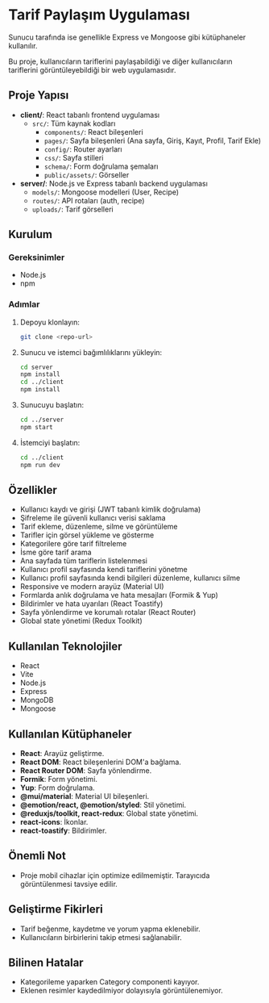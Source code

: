 # Tarif Paylaşım Uygulaması

Sunucu tarafında ise genellikle Express ve Mongoose gibi kütüphaneler kullanılır.

Bu proje, kullanıcıların tariflerini paylaşabildiği ve diğer kullanıcıların tariflerini görüntüleyebildiği bir web uygulamasıdır.

## Proje Yapısı

- **client/**: React tabanlı frontend uygulaması
  - `src/`: Tüm kaynak kodları
    - `components/`: React bileşenleri
    - `pages/`: Sayfa bileşenleri (Ana sayfa, Giriş, Kayıt, Profil, Tarif Ekle)
    - `config/`: Router ayarları
    - `css/`: Sayfa stilleri
    - `schema/`: Form doğrulama şemaları
    - `public/assets/`: Görseller
- **server/**: Node.js ve Express tabanlı backend uygulaması
  - `models/`: Mongoose modelleri (User, Recipe)
  - `routes/`: API rotaları (auth, recipe)
  - `uploads/`: Tarif görselleri

## Kurulum

### Gereksinimler
- Node.js
- npm

### Adımlar

1. Depoyu klonlayın:
   ```sh
   git clone <repo-url>
   ```
2. Sunucu ve istemci bağımlılıklarını yükleyin:
   ```sh
   cd server
   npm install
   cd ../client
   npm install
   ```
3. Sunucuyu başlatın:
   ```sh
   cd ../server
   npm start
   ```
4. İstemciyi başlatın:
   ```sh
   cd ../client
   npm run dev
   ```

## Özellikler

- Kullanıcı kaydı ve girişi (JWT tabanlı kimlik doğrulama)
- Şifreleme ile güvenli kullanıcı verisi saklama
- Tarif ekleme, düzenleme, silme ve görüntüleme
- Tarifler için görsel yükleme ve gösterme
- Kategorilere göre tarif filtreleme
- İsme göre tarif arama
- Ana sayfada tüm tariflerin listelenmesi
- Kullanıcı profil sayfasında kendi tariflerini yönetme
- Kullanıcı profil sayfasında kendi bilgileri düzenleme, kullanıcı silme
- Responsive ve modern arayüz (Material UI)
- Formlarda anlık doğrulama ve hata mesajları (Formik & Yup)
- Bildirimler ve hata uyarıları (React Toastify)
- Sayfa yönlendirme ve korumalı rotalar (React Router)
- Global state yönetimi (Redux Toolkit)

## Kullanılan Teknolojiler
- React
- Vite
- Node.js
- Express
- MongoDB
- Mongoose

## Kullanılan Kütüphaneler

- **React**: Arayüz geliştirme.
- **React DOM**: React bileşenlerini DOM'a bağlama.
- **React Router DOM**: Sayfa yönlendirme.
- **Formik**: Form yönetimi.
- **Yup**: Form doğrulama.
- **@mui/material**: Material UI bileşenleri.
- **@emotion/react, @emotion/styled**: Stil yönetimi.
- **@reduxjs/toolkit, react-redux**: Global state yönetimi.
- **react-icons**: İkonlar.
- **react-toastify**: Bildirimler.

## Önemli Not
- Proje mobil cihazlar için optimize edilmemiştir. Tarayıcıda görüntülenmesi tavsiye edilir.

## Geliştirme Fikirleri
- Tarif beğenme, kaydetme ve yorum yapma eklenebilir.
- Kullanıcıların birbirlerini takip etmesi sağlanabilir.

## Bilinen Hatalar
- Kategorileme yaparken Category componenti kayıyor.
- Eklenen resimler kaydedilmiyor dolayısıyla görüntülenemiyor.
